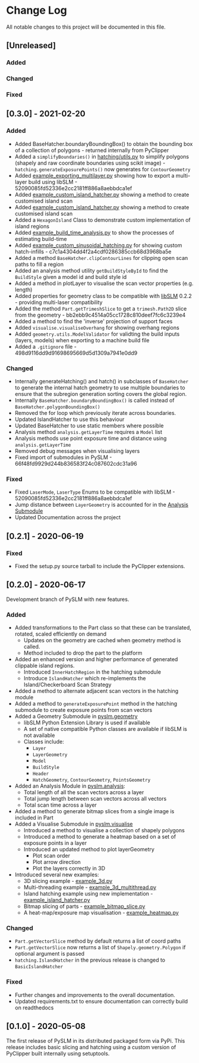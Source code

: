 
# Change Log
All notable changes to this project will be documented in this file.
  
## [Unreleased]

### Added
### Changed

### Fixed

## [0.3.0] - 2021-02-20

### Added
- Added BaseHatcher.boundaryBoundingBox() to obtain the bounding box of a collection of polygons - returned internally from PyClipper
- Added a `simplifyBoundaries()` in [hatching/utils.py](pyslm/hatching/utils.py) to simplify polygons (shapely and raw coordinate boundaries using scikit image)
-` hatching.generateExposurePoints()` now generates for `ContourGeometry`
- Added [example_exporting_multilayer.py](examples/example_exporting_multilayer.py) showing how to export a multi-layer build using libSLM - 52090085fd52336e2cc2181ff886a8aebbdca1ef
- Added [example_custom_island_hatcher.py](examples/example_custom_island_hatcher.py) showing a method to create customised island scan
- Added [example_custom_island_hatcher.py](examples/example_custom_island_hatcher.py) showing a method to create customised island scan
- Added a `HexagonIsland` Class to demonstrate custom implementation of island regions
- Added [example_build_time_analysis.py](examples/example_build_time_analysis.py) to show the processes of estimating build-time
- Added [example_custom_sinusoidal_hatching.py](examples/example_custom_sinusoidal_hatching.py) for showing custom hatch-infills - c7c1a4304dd4f2a4cdf0286385ccb68d3968ba5e
- Added a method `BaseHatcher.clipContourLines` for clipping open scan paths to fill a region
- Added an analysis method utility `getBuildStyleById` to find the `BuildStyle` given a model id and build style id
- Added a method in plotLayer to visualise the scan vector properties (e.g. length)
- Added properties for geometry class to be compatible with [libSLM](https://github.com/drlukeparry/libSLM) 0.2.2 - providing multi-laser compatibility
- Added the method `Part.getTrimeshSlice` to get a `trimesh.Path2D` slice from the geometry - bb2ebb9c4514a05cc1728c810deef7fc6c3239e4
- Added a method to find the 'inverse' projection of support faces
- Added `visualise.visualiseOverhang` for showing overhang regions
- Added `geometry.utils.ModelValidator` for validting the build inputs (layers, models) when exporting to a machine build file
- Added a `.gitignore` file - 498d9116dd9d91698695669d5d1309a7941e0dd9

### Changed
- Internally generateHatching() and hatch() in subclasses of `BaseHatcher` to generate the internal hatch geometry to use multiple boundaries
to ensure that the subregion generation sorting covers the global region. 
- Internally `BaseHatcher.boundaryBoundingBox()` is called instead of `BaseHatcher.polygonBoundingBox()`
- Removed the for loop which previously iterate across boundaries.
- Updated IslandHatcher to use this behaviour 
- Updated BaseHatcher to use static members where possible
- Analysis method `analysis.getLayerTime` requires a `Model` list
- Analysis methods use point exposure time and distance using `analysis.getLayerTime` 
- Removed debug messages when visualising layers
- Fixed import of submodules in PySLM - 66f48fd9929d244b836583f24c087602cdc31a96

### Fixed
- Fixed `LaserMode`, `LaserType` Enums to be compatible with libSLM - 52090085fd52336e2cc2181ff886a8aebbdca1ef
- Jump distance between `LayerGeometry` is accounted for in the [Analysis Submodule](pyslm/analysis)
- Updated Documentation across the project

## [0.2.1] - 2020-06-19

### Fixed
- Fixed the setup.py source tarball to include the PyClipper extensions. 

## [0.2.0] - 2020-06-17
 
Development branch of PySLM with new features. 
 
### Added
- Added transformations to the Part class so that these can be translated, rotated, scaled efficiently on demand
    - Updates on the geometry are cached when geometry method is called.
    - Method included to drop the part to the platform
- Added an enhanced version and higher performance of generated clippable island regions.
    - Introduced `InnerHatchRegion` in the hatching submodule
    - Introduce `IslandHatcher` which re-implements the Island/Checkerboard Scan Strategy
- Added a method to alternate adjacent scan vectors in the hatching module
- Added a method to `generateExposurePoint` method in the hatching submodule to create exposure points from scan vectors
- Added a Geometry Submodule in [pyslm.geometry](pyslm/geometry)
    - libSLM Python Extension Library is used if available
    - A set of native compatible Python classes are available if libSLM is not available
    - Classes include: 
        - `Layer`
        - `LayerGeometry`
        - `Model`
        - `BuildStyle`
        - `Header`
        - `HatchGeometry`, `ContourGeometry`, `PointsGeometry`
- Added an Analysis Module in [pyslm.analysis](pyslm/analysis):
    - Total length of all the scan vectors across a layer
    - Total jump length between scan vectors across all vectors  
    - Total scan time across a layer
- Added a method to generate bitmap slices from a single image is included in Part
- Added a Visualise Submodule in [pyslm.visualise](pyslm/visualise.py)
    - Introduced a method to visualise a collection of shapely polygons
    - Introduced a method to generate a heatmap based on a set of exposure points in a layer
    - Introduced an updated method to plot layerGeometry
        - Plot scan order
        - Plot arrow direction
        - Plot the layers correctly in 3D
- Introduced several new examples:
    - 3D slicing example - [example_3d.py](examples/example_3d.py)
    - Multi-threading example - [example_3d_multithread.py](examples/example_3d_multithread.py)
    - Island hatching example using new implementation - [example_island_hatcher.py](examples/example_island_hatcher.py)
    - Bitmap slicing of parts - [example_bitmap_slice.py](examples/example_bitmap_slice.py)
    - A heat-map/exposure map visualisation - [example_heatmap.py](examples/example_heatmap.py)
    
 
### Changed
- `Part.getVectorSlice` method by default returns a list of coord paths
- `Part.getVectorSlice` now returns a list of `Shapely.geometry.Polygon` if optional argument is passed
- `hatching.IslandHatcher` in the previous release is changed to `BasicIslandHatcher`
 
### Fixed
- Further changes and improvements to the overall documentation. 
- Updated requirements.txt to ensure documentation can correctly build on readthedocs

## [0.1.0] - 2020-05-08
  
  The first release of PySLM in its distributed packaged form via PyPi. This release includes basic slicing and 
  hatching using a custom version of PyClipper built internally using setuptools.
 
